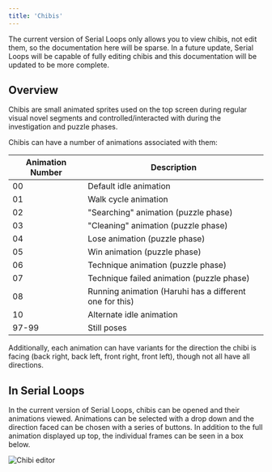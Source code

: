 ```yaml
---
title: 'Chibis'
---
```


The current version of Serial Loops only allows you to view chibis, not edit them, so the documentation here will be sparse.
In a future update, Serial Loops will be capable of fully editing chibis and this documentation will be updated to be more complete.

## Overview
Chibis are small animated sprites used on the top screen during regular visual novel segments and controlled/interacted with during the
investigation and puzzle phases.

Chibis can have a number of animations associated with them:

| Animation Number | Description |
|------------------|-------------|
| 00 | Default idle animation |
| 01 | Walk cycle animation |
| 02 | "Searching" animation (puzzle phase) |
| 03 | "Cleaning" animation (puzzle phase) |
| 04 | Lose animation (puzzle phase) |
| 05 | Win animation (puzzle phase) |
| 06 | Technique animation (puzzle phase) |
| 07 | Technique failed animation (puzzle phase) |
| 08 | Running animation (Haruhi has a different one for this) |
| 10 | Alternate idle animation |
| 97-99 | Still poses |

Additionally, each animation can have variants for the direction the chibi is facing (back right, back left, front right, front left), though not all have all directions.

## In Serial Loops
In the current version of Serial Loops, chibis can be opened and their animations viewed. Animations can be selected with a drop down and the direction faced can be 
chosen with a series of buttons. In addition to the full animation displayed up top, the individual frames can be seen in a box below.

![Chibi editor](/images/chokuretsu/serial-loops/chibi-editing.png)